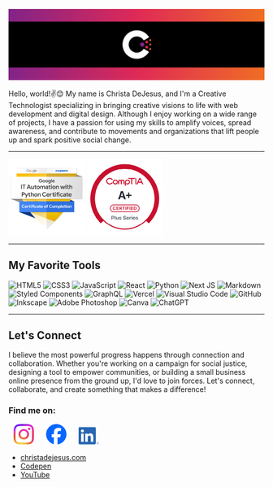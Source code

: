 ![Logo Banner](C_logo_github_banner.png) 

Hello, world!✌️😊 My name is Christa DeJesus, and I&apos;m a Creative Technologist specializing in bringing creative visions to life with web development and digital design. Although I enjoy working on a wide range of projects, I have a passion for using my skills to amplify voices, spread awareness, and contribute to movements and organizations that lift people up and spark positive social change.

----------

<!-- BADGES -->
<div>
  <span><img src="google-it-automation-with-python-professional-certi.png" alt="Google IT Automation with Python Professional Certification" width="150" height="150"></span>
  <span><img src="comptia-a-ce-certification.1.png" alt="CompTIA A+ Certification" width="150 height="150"></span>
</div>

----------

## My Favorite Tools

![HTML5](https://img.shields.io/badge/html5-333?style=for-the-badge&logo=html5&logoColor=f06c3b)
![CSS3](https://img.shields.io/badge/css3-333?style=for-the-badge&logo=css3&logoColor=3c98d7)
![JavaScript](https://img.shields.io/badge/javascript-333?style=for-the-badge&logo=javascript&logoColor=fbc857)
![React](https://img.shields.io/badge/react-333?style=for-the-badge&logo=react&logoColor=00cccc)
![Python](https://img.shields.io/badge/python-333?style=for-the-badge&logo=python&logoColor=3c98d7)
![Next JS](https://img.shields.io/badge/Next-333?style=for-the-badge&logo=next.js&logoColor=white)
![Markdown](https://img.shields.io/badge/markdown-333?style=for-the-badge&logo=markdown&logoColor=skyblue)
![Styled Components](https://img.shields.io/badge/styled--components-333?style=for-the-badge&logo=styled-components&logoColor=pink)
![GraphQL](https://img.shields.io/badge/-GraphQL-333?style=for-the-badge&logo=graphql&logoColor=E10098)
![Vercel](https://img.shields.io/badge/vercel-333?style=for-the-badge&logo=vercel&logoColor=white)
![Visual Studio Code](https://img.shields.io/badge/Visual%20Studio%20Code-333?style=for-the-badge&logo=visual-studio-code&logoColor=9c70b0)
![GitHub](https://img.shields.io/badge/github-333?style=for-the-badge&logo=github&logoColor=white)
![Inkscape](https://img.shields.io/badge/Inkscape-333?style=for-the-badge&logo=inkscape&logoColor=white)
![Adobe Photoshop](https://img.shields.io/badge/adobe%20photoshop-333?style=for-the-badge&logo=adobe%20photoshop&logoColor=skyblue)
![Canva](https://img.shields.io/badge/Canva-333?style=for-the-badge&logo=Canva&logoColor=00cccc)
![ChatGPT](https://img.shields.io/badge/chatGPT-333?style=for-the-badge&logo=openai&logoColor=a4f2c2)

----------

## Let's Connect

I believe the most powerful progress happens through connection and collaboration. Whether you're working on a campaign for social
justice, designing a tool to empower communities, or building a small business online presence from the ground up, I&apos;d love to
join forces. Let&apos;s connect, collaborate, and create something that makes a difference!

### Find me on:

[<img src="Instagram_Glyph_Gradient.png" width="40" hspace="10"/>](https://instagram.com/christadejesus)</span>
[<img src="Facebook_Logo_Primary.png" width="40" hspace="10"/>](https://facebook.com/christadejesus)</span>
[<img src="LI-In-Bug.png" width="40" hspace="10"/>](https://linkedin.com/in/christadejesus)</span>

- [christadejesus.com](https://christadejesus.com)
- [Codepen](https://codepen.io/christadejesus)
- [YouTube](https://youtube.com/christa-tech)






